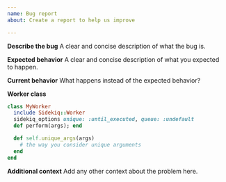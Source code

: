 ```yaml
---
name: Bug report
about: Create a report to help us improve

---
```


**Describe the bug**
A clear and concise description of what the bug is.

**Expected behavior**
A clear and concise description of what you expected to happen.

**Current behavior**
What happens instead of the expected behavior?

**Worker class**

```ruby
class MyWorker
  include Sidekiq::Worker
  sidekiq_options unique: :until_executed, queue: :undefault
  def perform(args); end

  def self.unique_args(args)
    # the way you consider unique arguments
  end
end
```

**Additional context**
Add any other context about the problem here.
